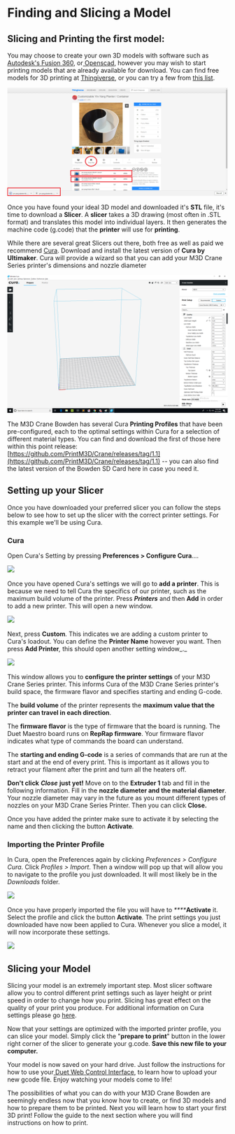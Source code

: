 # Finding and Slicing a Model

## Slicing and Printing the first model: <a id="gmail-slicing-and-printing-the-first-model"></a>

You may choose to create your own 3D models with software such as [Autodesk's Fusion 360](https://www.autodesk.com/products/fusion-360/overview), or[ Openscad](http://www.openscad.org/downloads.html), however you may wish to start printing models that are already available for download. You can find free models for 3D printing at [Thingiverse](https://www.thingiverse.com/), or you can try a few from [this list](https://all3dp.com/1/free-stl-files-3d-printer-models-3d-print-files-stl-download/).

![](../.gitbook/assets/assets-2f-lh1zpqujrjmm5ql5c-2f-lhe-lyumwbirrekeii_-2f-lhe8o3tpybtjjygm5mp-2fhowtothingiverse.png)

Once you have found your ideal 3D model and downloaded it's **STL** file, it's time to download a **Slicer**. A **slicer** takes a 3D drawing \(most often in .STL format\) and translates this model into individual layers. It then generates the machine code \(g.code\) that the **printer** will use for **printing**.

While there are several great Slicers out there, both free as well as paid we recommend [Cura](https://ultimaker.com/en/products/ultimaker-cura-software). Download and install the latest version of **Cura by Ultimaker**. Cura will provide a wizard so that you can add your M3D Crane Series printer's dimensions and nozzle diameter

![Cura](../.gitbook/assets/cura1.png)

The M3D Crane Bowden has several Cura **Printing Profiles** that have been pre-configured, each to the optimal settings within Cura for a selection of different material types. You can find and download the first of those here within this point release:  [https://github.com/PrintM3D/Crane/releases/tag/1.1](https://github.com/PrintM3D/Crane/releases/tag/1.1) -- you can also find the latest version of the Bowden SD Card here in case you need it.

## Setting up your Slicer

Once you have downloaded your preferred slicer you can follow the steps below to see how to set up the slicer with the correct printer settings. For this example we'll be using Cura. 

### Cura

Open Cura's Setting by pressing **Preferences &gt; Configure Cura**_...._

![](https://blobscdn.gitbook.com/v0/b/gitbook-28427.appspot.com/o/assets%2F-LH1ZPQUJrjMM5Ql5c--%2F-LHE-lyuMwBirREkEIi_%2F-LHEBiNF86L4EkctPJrQ%2Fconfiguringcura.jpg?alt=media&token=ba80d6e9-5823-471d-bab7-44ca1fee718c)

Once you have opened Cura's settings we will go to **add a printer**. This is because we need to tell Cura the specifics of our printer, such as the maximum build volume of the printer. Press _**Printers**_ and then **Add** in order to add a new printer. This will open a new window.

![](https://blobscdn.gitbook.com/v0/b/gitbook-28427.appspot.com/o/assets%2F-LH1ZPQUJrjMM5Ql5c--%2F-LHE-lyuMwBirREkEIi_%2F-LHECq1Z-9-5KblRRl6J%2Fconfiguringcura2.jpg?alt=media&token=19f66a4c-e797-4897-a1f2-195da83306e6)

Next, press **Custom**_._ This indicates we are adding a custom printer to Cura's loadout. You can define the **Printer Name** however you want. Then press **Add Printer**_,_ this should open another setting window_._

![](https://blobscdn.gitbook.com/v0/b/gitbook-28427.appspot.com/o/assets%2F-LH1ZPQUJrjMM5Ql5c--%2F-LHE-lyuMwBirREkEIi_%2F-LHEDLTDhp0R_GeMck_f%2Fconfiguringcura3.jpg?alt=media&token=20142237-8d73-482d-962b-9570a5338af7)

This window allows you to **configure the printer settings** of your M3D Crane Series printer. This informs Cura of the M3D Crane Series printer's build space, the firmware flavor and specifies starting and ending G-code. 

The **build volume** of the printer represents the **maximum value that the printer can travel in each direction**.

 The **firmware flavor** is the type of firmware that the board is running. The Duet Maestro board runs on **RepRap firmware**. Your firmware flavor indicates what type of commands the board can understand. 

The **starting and ending G-code** is a series of commands that are run at the start and at the end of every print. This is important as it allows you to retract your filament after the print and turn all the heaters off. 

**Don't click** _**Close**_ **just yet!** Move on to the **Extruder 1** tab and fill in the following information. Fill in the **nozzle diameter and the material diameter**. Your nozzle diameter may vary in the future as you mount different types of nozzles on your M3D Crane Series Printer. Then you can click **Close.**

Once you have added the printer make sure to activate it by selecting the name and then clicking the button **Activate**_._

### Importing the Printer Profile <a id="importing-the-printer-profile"></a>

In Cura, open the Preferences again by clicking _Preferences &gt; Configure Cura._ Click _Profiles &gt; Import_. Then a window will pop up that will allow you to navigate to the profile you just downloaded. It will most likely be in the _Downloads_ folder.

![](https://blobscdn.gitbook.com/v0/b/gitbook-28427.appspot.com/o/assets%2F-LH1ZPQUJrjMM5Ql5c--%2F-LHJ14S2auLuan3N_dt1%2F-LHJ8da60a79oyKJM4oF%2FImportingCuraprofile.png?alt=media&token=59e63c98-a1da-45d2-acc6-1981a859d315)

Once you have properly imported the file you will have to _****_**Activate** it. Select the profile and click the button **Activate**_._ The print settings you just downloaded have now been applied to Cura. Whenever you slice a model, it will now incorporate these settings.

![](https://blobscdn.gitbook.com/v0/b/gitbook-28427.appspot.com/o/assets%2F-LH1ZPQUJrjMM5Ql5c--%2F-LHJ14S2auLuan3N_dt1%2F-LHJ8gPT2VfePjBUUSyM%2Factivatingcuraprofile.png?alt=media&token=1a5e7b18-81c0-4d0f-8f64-c17edc84880d)

## Slicing your Model

Slicing your model is an extremely important step. Most slicer software allow you to control different print settings such as layer height or print speed in order to change how you print. Slicing has great effect on the quality of your print you produce. For additional information on Cura settings please go [here](https://ultimaker.com/en/products/ultimaker-cura-software).

Now that your settings are optimized with the imported printer profile, you can slice your model. Simply click the "**prepare to print**" button in the lower right corner of the slicer to generate your g.code. **Save this new file to your computer.** 

Your model is now saved on your hard drive. Just follow the instructions for how to use your[ Duet Web Control Interface](https://crane.printm3d.com/crane-bowden-guide/intro-to-duet-web-control), to learn how to upload your new gcode file. Enjoy watching your models come to life! 

The possibilities of what you can do with your M3D Crane Bowden are seemingly endless now that you know how to create, or find 3D models and how to prepare them to be printed. Next you will learn how to start your first 3D print! Follow the guide to the next section where you will find instructions on how to print.  

